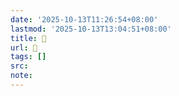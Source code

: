 ```yaml
---
date: '2025-10-13T11:26:54+08:00'
lastmod: '2025-10-13T13:04:51+08:00'
title: 󰔌
url: 󰔌
tags: []
src:
note:
---
```

